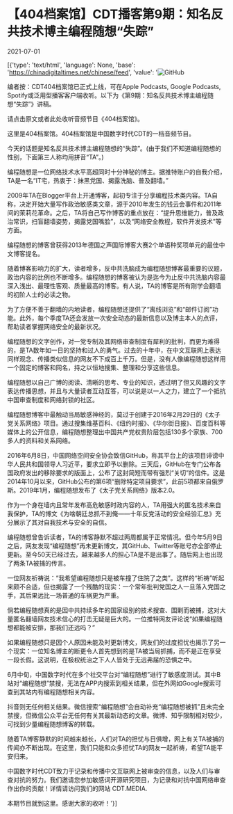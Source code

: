 # 【404档案馆】CDT播客第9期：知名反共技术博主编程随想“失踪”

2021-07-01

[{'type': 'text/html', 'language': None, 'base': 'https://chinadigitaltimes.net/chinese/feed', 'value': '![GitHub](https://chinadigitaltimes.net/chinese/files/2021/06/海报2-1024x1024.jpg)



编者按：CDT404档案馆已正式上线，可在Apple Podcasts, Google Podcasts, Spotify或泛用型播客客户端收听。以下为《第9期：知名反共技术博主编程随想“失踪”》讲稿。

请点击原文或者此处收听音频节目《404档案馆》。



这里是404档案馆。404档案馆是中国数字时代CDT的一档音频节目。

今天的话题是知名反共技术博主编程随想的“失踪”。(由于我们不知道编程随想的性别，下面第三人称均用拼音“TA”。)

编程随想是一位网络技术水平高超同时十分神秘的博主。据推特账户的自我介绍，TA是一名“IT宅，热衷于：抹黑党国、揭露洗脑、普及翻墙。”

2009年TA在Blogger平台上开通博客，起初专注于分享编程技术类内容。TA自称，决定开始大量写作政治敏感类文章，源于2010年发生的钱云会事件和2011年间的茉莉花革命。之后，TA将自己写作博客的重点放在：“提升思维能力，普及政治常识，扫盲翻墙姿势，揭露党国嘴脸”，以及“网络安全教程，软件开发技术”等方面。

编程随想的博客曾获得2013年德国之声国际博客大赛2个单语种奖项单元的最佳中文博客提名。

随着博客影响力的扩大，读者增多，反中共洗脑成为编程随想博客最重要的议题，政治内容的比例也不断增多。编程随想的博客被认为是迄今为止反中共洗脑内容最深入浅出、最理性客观、质量最高的博客。有人说，TA的博客是所有刚学会翻墙的初阶人士的必读之物。

为了方便不善于翻墙的内地读者，编程随想还提供了“离线浏览”和“邮件订阅”功能。此外，每个季度TA还会发放一次安全动态的最新信息以及博主本人的点评，帮助读者掌握网络安全的最新状况。

编程随想的文字创作，对一党专制及其网络审查制度有犀利的批判，而更为难得的，是TA数年如一日的坚持和过人的勇气。过去的十年中，在中文互联网上表达同样观念、传播类似信息的网友不下成百上千万。但是，没有人像编程随想这样用一个固定的博客和网名，持之以恒地搜集、整理和分享这些信息。

编程随想以自己广博的阅读、清晰的思考、专业的知识，透过明了但又风趣的文字表达传播思想，并且与大量读者互动互答，可以说是以一人之力，建立了一个抵抗中国审查制度和网络封锁的社区。

编程随想博客中最触动当局敏感神经的，莫过于创建于2016年2月29日的《太子党关系网络》项目。通过搜集维基百科、《纽约时报》、《华尔街日报》、百度百科等媒体上的公开信息，编程随想整理出中国共产党权贵阶层包括130多个家族、700多人的资料和关系网络。

2016年6月8日，中国网络空间安全协会致信GitHub，称其平台上的该项目诽谤中华人民共和国领导人习近平，要求立即予以删除。三天后，GitHub在专门公布各国政府发出的移除要求的版面上，公布了这封简短而带有强烈“关切”的信件。这是2014年10月以来，GitHub公布的第6项“删除特定项目要求”，此前5项都来自俄罗斯。2019年1月，编程随想发布了《太子党关系网络》版本2.0。

作为一个身在墙内且常年发布高危敏感时政内容的人，TA用强大的匿名技术来自我保护，TA的博文《为啥朝廷总抓不到俺——十年反党活动的安全经验汇总》充分展示了其对自我技术与安全的自信。

编程随想曾告诉读者，TA的博客静默不超过两周都属于正常情况。但今年5月9日之后，网友发现“编程随想”再未更新博文，其GitHub、Twitter等账号亦全部停止更新。至今50天已经过去，越来越多人的担心TA是不是出事了。随后网上也出现了两条TA被捕的传言。

一位网友祈祷说：“我希望编程随想只是被车撞了住院了之类”。这样的“祈祷”听起来颇不合适，但也揭露了一个残酷的现实：一个常年批判党国之人一旦落入党国之手，其后果远比一场普通的车祸更为严重。

倘若编程随想真的是因中共持续多年的国家级别的技术搜查、围剿而被捕，这对大量匿名翻墙网友技术信心的打击无疑是巨大的。一位推特网友评论说“如果编程随想都能被安排，那我们还远吗？”

如果编程随想只是因个人原因未能及时更新博文，网友们的过度担忧也揭示了另一个现实：一位知名博主的断更令人首先想到的是TA被当局抓捕，而不是正在享受一段长假。这说明，在极权统治之下人人皆处于无远弗届的恐惧之中。

6月中旬，中国数字时代在多个社交平台对“编程随想”进行了敏感度测试。其中B站对“编程随想”禁搜，无法在APP内搜索到相关结果，但在外网如Google搜索可查到其站内有编程随想相关内容。

抖音则无任何相关结果。微信搜索“编程随想”会自动补充“编程随想被抓”且未完全禁搜，但微信公众平台无任何有关其最新动态的文章。微博、知乎限制相对较少，可找到少量编程随想博客的转载。

随着TA博客静默的时间越来越长，人们对TA的担忧与日俱增，网上有关TA被捕的传闻亦不断出现。在这里，我们只能和众多担忧TA的网友一起祈祷，希望TA能平安归来。

中国数字时代CDT致力于记录和传播中文互联网上被审查的信息，以及人们与审查对抗的努力。我们邀请您参加敏感词开源研究项目，为记录和对抗中国网络审查作出你的贡献！详情请访问我们的网站 CDT.MEDIA. 

本期节目就到这里。感谢大家的收听！'}]